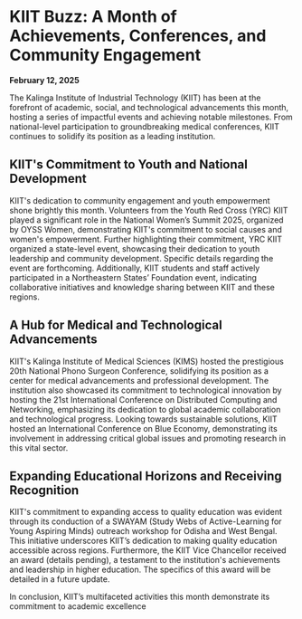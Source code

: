 # KIIT Buzz: A Month of Achievements, Conferences, and Community Engagement

**February 12, 2025**

The Kalinga Institute of Industrial Technology (KIIT) has been at the forefront of academic, social, and technological advancements this month, hosting a series of impactful events and achieving notable milestones. From national-level participation to groundbreaking medical conferences, KIIT continues to solidify its position as a leading institution.


##  KIIT's Commitment to Youth and National Development

KIIT's dedication to community engagement and youth empowerment shone brightly this month.  Volunteers from the Youth Red Cross (YRC) KIIT played a significant role in the National Women’s Summit 2025, organized by OYSS Women, demonstrating KIIT's commitment to social causes and women's empowerment.  Further highlighting their commitment, YRC KIIT organized a state-level event, showcasing their dedication to youth leadership and community development.  Specific details regarding the event are forthcoming.  Additionally, KIIT students and staff actively participated in a Northeastern States’ Foundation event, indicating collaborative initiatives and knowledge sharing between KIIT and these regions.


##  A Hub for Medical and Technological Advancements

KIIT's Kalinga Institute of Medical Sciences (KIMS) hosted the prestigious 20th National Phono Surgeon Conference, solidifying its position as a center for medical advancements and professional development.  The institution also showcased its commitment to technological innovation by hosting the 21st International Conference on Distributed Computing and Networking, emphasizing its dedication to global academic collaboration and technological progress.  Looking towards sustainable solutions, KIIT hosted an International Conference on Blue Economy, demonstrating its involvement in addressing critical global issues and promoting research in this vital sector.


## Expanding Educational Horizons and Receiving Recognition

KIIT's commitment to expanding access to quality education was evident through its conduction of a SWAYAM (Study Webs of Active-Learning for Young Aspiring Minds) outreach workshop for Odisha and West Bengal.  This initiative underscores KIIT’s dedication to making quality education accessible across regions.  Furthermore, the KIIT Vice Chancellor received an award (details pending), a testament to the institution's achievements and leadership in higher education.  The specifics of this award will be detailed in a future update.


In conclusion, KIIT’s multifaceted activities this month demonstrate its commitment to academic excellence